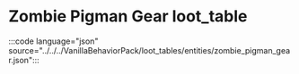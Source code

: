 # Zombie Pigman Gear loot_table

:::code language="json" source="../../../VanillaBehaviorPack/loot_tables/entities/zombie_pigman_gear.json":::